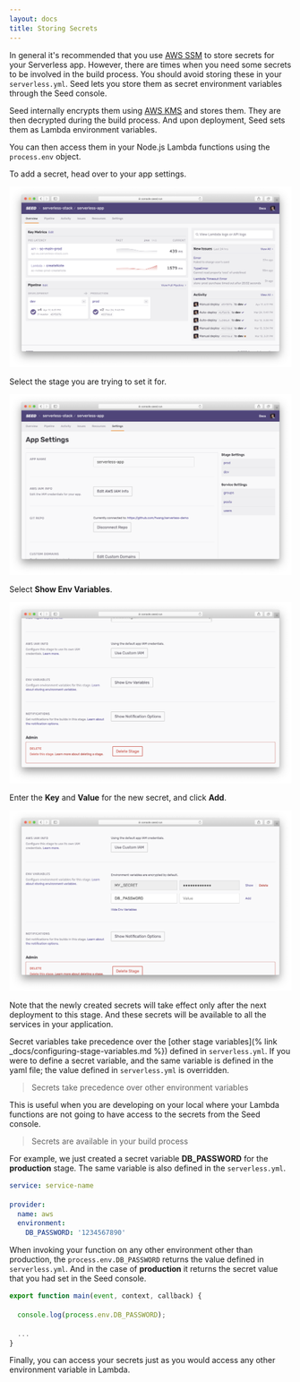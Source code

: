 ```yaml
---
layout: docs
title: Storing Secrets
---
```


In general it's recommended that you use [AWS SSM](https://docs.aws.amazon.com/systems-manager/latest/userguide/systems-manager-parameter-store.html) to store secrets for your Serverless app. However, there are times when you need some secrets to be involved in the build process. You should avoid storing these in your `serverless.yml`. Seed lets you store them as secret environment variables through the Seed console.

Seed internally encrypts them using [AWS KMS](https://aws.amazon.com/kms/) and stores them. They are then decrypted during the build process. And upon deployment, Seed sets them as Lambda environment variables.

You can then access them in your Node.js Lambda functions using the `process.env` object.

To add a secret, head over to your app settings.

![App Settings](/assets/docs/storing-secrets/app-settings.png)

Select the stage you are trying to set it for.

![Stage Settings](/assets/docs/storing-secrets/stage-settings.png)

Select **Show Env Variables**.

![Show Env Variables](/assets/docs/storing-secrets/show-env-variables.png)

Enter the **Key** and **Value** for the new secret, and click **Add**.

![Create Secret Variable](/assets/docs/storing-secrets/create-secret-variable.png)

Note that the newly created secrets will take effect only after the next deployment to this stage. And these secrets will be available to all the services in your application.

Secret variables take precedence over the [other stage variables](% link _docs/configuring-stage-variables.md %}) defined in `serverless.yml`. If you were to define a secret variable, and the same variable is defined in the yaml file; the value defined in `serverless.yml` is overridden.

> Secrets take precedence over other environment variables

This is useful when you are developing on your local where your Lambda functions are not going to have access to the secrets from the Seed console.

> Secrets are available in your build process

For example, we just created a secret variable **DB_PASSWORD** for the **production** stage. The same variable is also defined in the `serverless.yml`.

``` yaml
service: service-name

provider:
  name: aws
  environment:
    DB_PASSWORD: '1234567890'
```

When invoking your function on any other environment other than production, the `process.env.DB_PASSWORD` returns the value defined in `serverless.yml`. And in the case of **production** it returns the secret value that you had set in the Seed console.

``` javascript
export function main(event, context, callback) {

  console.log(process.env.DB_PASSWORD);

  ...
}
```

Finally, you can access your secrets just as you would access any other environment variable in Lambda.
